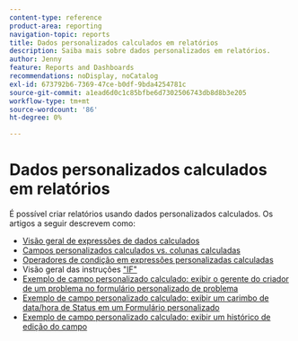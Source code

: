 ```yaml
---
content-type: reference
product-area: reporting
navigation-topic: reports
title: Dados personalizados calculados em relatórios
description: Saiba mais sobre dados personalizados em relatórios.
author: Jenny
feature: Reports and Dashboards
recommendations: noDisplay, noCatalog
exl-id: 673792b6-7369-47ce-b0df-9bda4254781c
source-git-commit: a1ead6d0c1c85bfbe6d7302506743db8d8b3e205
workflow-type: tm+mt
source-wordcount: '86'
ht-degree: 0%

---
```


# Dados personalizados calculados em relatórios

É possível criar relatórios usando dados personalizados calculados. Os artigos a seguir descrevem como:

* [Visão geral de expressões de dados calculados](../../../reports-and-dashboards/reports/calc-cstm-data-reports/calculated-data-expressions.md)
* [Campos personalizados calculados vs. colunas calculadas](../../../reports-and-dashboards/reports/calc-cstm-data-reports/calculated-custom-fields-calculated-columns.md)
* [Operadores de condição em expressões personalizadas calculadas](../../../reports-and-dashboards/reports/calc-cstm-data-reports/condition-operators-calculated-custom-expressions.md)
* Visão geral das instruções [&quot;IF&quot;](../../../reports-and-dashboards/reports/calc-cstm-data-reports/if-statements-overview.md)
* [Exemplo de campo personalizado calculado: exibir o gerente do criador de um problema no formulário personalizado de problema](../../../reports-and-dashboards/reports/calc-cstm-data-reports/custom-field-manager-issue-creator-on-issue-form.md)
* [Exemplo de campo personalizado calculado: exibir um carimbo de data/hora de Status em um Formulário personalizado](../../../reports-and-dashboards/reports/calc-cstm-data-reports/example-status-timestamp-in-calculated-field.md)
* [Exemplo de campo personalizado calculado: exibir um histórico de edição do campo](../../../reports-and-dashboards/reports/calc-cstm-data-reports/calculated-field-example-edit-history-of-another-field.md)
  <!--outdated: * [Basic Report Creation Program for the new Workfront experience](https://one.workfront.com/s/basic-report-creation-program)-->
